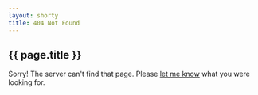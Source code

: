 ```yaml
---
layout: shorty
title: 404 Not Found
---
```

## {{ page.title }}

Sorry! The server can't find that page. Please [let me know][contact] what you were looking for.

[contact]: mailto:naimul.hassan273@gmail.com
